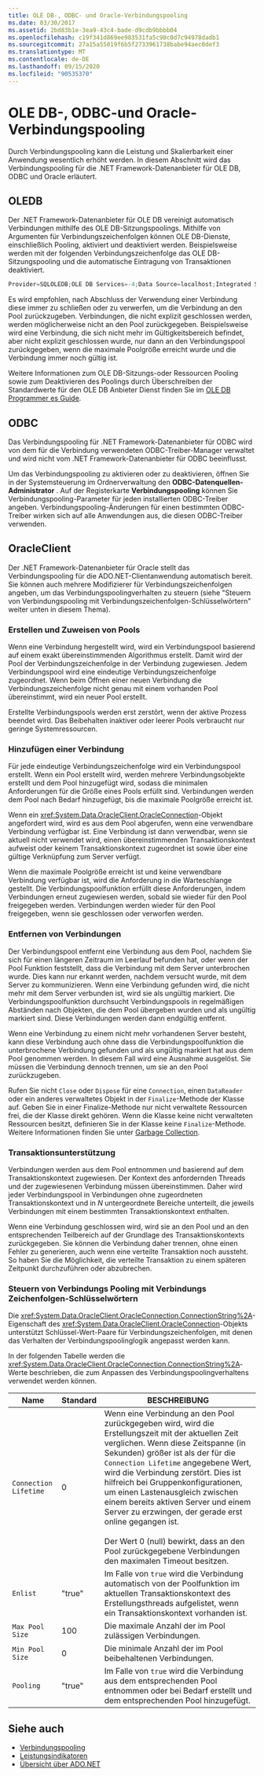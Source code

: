 ```yaml
---
title: OLE DB-, ODBC- und Oracle-Verbindungspooling
ms.date: 03/30/2017
ms.assetid: 2bd83b1e-3ea9-43c4-bade-d9cdb9bbbb04
ms.openlocfilehash: c19f341d869ee983531fa5c90c0d7c94978dadb1
ms.sourcegitcommit: 27a15a55019f6b5f2733961738babe94aec0def3
ms.translationtype: MT
ms.contentlocale: de-DE
ms.lasthandoff: 09/15/2020
ms.locfileid: "90535370"
---
```

# <a name="ole-db-odbc-and-oracle-connection-pooling"></a>OLE DB-, ODBC-und Oracle-Verbindungspooling

Durch Verbindungspooling kann die Leistung und Skalierbarkeit einer Anwendung wesentlich erhöht werden. In diesem Abschnitt wird das Verbindungspooling für die .NET Framework-Datenanbieter für OLE DB, ODBC und Oracle erläutert.

## <a name="oledb"></a>OLEDB

Der .NET Framework-Datenanbieter für OLE DB vereinigt automatisch Verbindungen mithilfe des OLE DB-Sitzungspoolings. Mithilfe von Argumenten für Verbindungszeichenfolgen können OLE DB-Dienste, einschließlich Pooling, aktiviert und deaktiviert werden. Beispielsweise werden mit der folgenden Verbindungszeichenfolge das OLE DB-Sitzungspooling und die automatische Eintragung von Transaktionen deaktiviert.

```csharp
Provider=SQLOLEDB;OLE DB Services=-4;Data Source=localhost;Integrated Security=SSPI;
```

 Es wird empfohlen, nach Abschluss der Verwendung einer Verbindung diese immer zu schließen oder zu verwerfen, um die Verbindung an den Pool zurückzugeben. Verbindungen, die nicht explizit geschlossen werden, werden möglicherweise nicht an den Pool zurückgegeben. Beispielsweise wird eine Verbindung, die sich nicht mehr im Gültigkeitsbereich befindet, aber nicht explizit geschlossen wurde, nur dann an den Verbindungspool zurückgegeben, wenn die maximale Poolgröße erreicht wurde und die Verbindung immer noch gültig ist.

 Weitere Informationen zum OLE DB-Sitzungs-oder Ressourcen Pooling sowie zum Deaktivieren des Poolings durch Überschreiben der Standardwerte für den OLE DB Anbieter Dienst finden Sie im [OLE DB Programmer es Guide](/previous-versions/windows/desktop/ms713643(v=vs.85)).

## <a name="odbc"></a>ODBC
 Das Verbindungspooling für .NET Framework-Datenanbieter für ODBC wird von dem für die Verbindung verwendeten ODBC-Treiber-Manager verwaltet und wird nicht vom .NET Framework-Datenanbieter für ODBC beeinflusst.

 Um das Verbindungspooling zu aktivieren oder zu deaktivieren, öffnen Sie in der Systemsteuerung im Ordnerverwaltung den **ODBC-Datenquellen-Administrator** . Auf der Registerkarte **Verbindungspooling** können Sie Verbindungspooling-Parameter für jeden installierten ODBC-Treiber angeben. Verbindungspooling-Änderungen für einen bestimmten ODBC-Treiber wirken sich auf alle Anwendungen aus, die diesen ODBC-Treiber verwenden.

## <a name="oracleclient"></a>OracleClient
 Der .NET Framework-Datenanbieter für Oracle stellt das Verbindungspooling für die ADO.NET-Clientanwendung automatisch bereit. Sie können auch mehrere Modifizierer für Verbindungszeichenfolgen angeben, um das Verbindungspoolingverhalten zu steuern (siehe "Steuern von Verbindungspooling mit Verbindungszeichenfolgen-Schlüsselwörtern" weiter unten in diesem Thema).

### <a name="create-and-assign-pools"></a>Erstellen und Zuweisen von Pools
 Wenn eine Verbindung hergestellt wird, wird ein Verbindungspool basierend auf einem exakt übereinstimmenden Algorithmus erstellt. Damit wird der Pool der Verbindungszeichenfolge in der Verbindung zugewiesen. Jedem Verbindungspool wird eine eindeutige Verbindungszeichenfolge zugeordnet. Wenn beim Öffnen einer neuen Verbindung die Verbindungszeichenfolge nicht genau mit einem vorhanden Pool übereinstimmt, wird ein neuer Pool erstellt.

 Erstellte Verbindungspools werden erst zerstört, wenn der aktive Prozess beendet wird. Das Beibehalten inaktiver oder leerer Pools verbraucht nur geringe Systemressourcen.

### <a name="connection-addition"></a>Hinzufügen einer Verbindung
 Für jede eindeutige Verbindungszeichenfolge wird ein Verbindungspool erstellt. Wenn ein Pool erstellt wird, werden mehrere Verbindungsobjekte erstellt und dem Pool hinzugefügt wird, sodass die minimalen Anforderungen für die Größe eines Pools erfüllt sind. Verbindungen werden dem Pool nach Bedarf hinzugefügt, bis die maximale Poolgröße erreicht ist.

 Wenn ein <xref:System.Data.OracleClient.OracleConnection>-Objekt angefordert wird, wird es aus dem Pool abgerufen, wenn eine verwendbare Verbindung verfügbar ist. Eine Verbindung ist dann verwendbar, wenn sie aktuell nicht verwendet wird, einen übereinstimmenden Transaktionskontext aufweist oder keinem Transaktionskontext zugeordnet ist sowie über eine gültige Verknüpfung zum Server verfügt.

 Wenn die maximale Poolgröße erreicht ist und keine verwendbare Verbindung verfügbar ist, wird die Anforderung in die Warteschlange gestellt. Die Verbindungspoolfunktion erfüllt diese Anforderungen, indem Verbindungen erneut zugewiesen werden, sobald sie wieder für den Pool freigegeben werden. Verbindungen werden wieder für den Pool freigegeben, wenn sie geschlossen oder verworfen werden.

### <a name="connection-removal"></a>Entfernen von Verbindungen
 Der Verbindungspool entfernt eine Verbindung aus dem Pool, nachdem Sie sich für einen längeren Zeitraum im Leerlauf befunden hat, oder wenn der Pool Funktion feststellt, dass die Verbindung mit dem Server unterbrochen wurde. Dies kann nur erkannt werden, nachdem versucht wurde, mit dem Server zu kommunizieren. Wenn eine Verbindung gefunden wird, die nicht mehr mit dem Server verbunden ist, wird sie als ungültig markiert. Die Verbindungspoolfunktion durchsucht Verbindungspools in regelmäßigen Abständen nach Objekten, die dem Pool übergeben wurden und als ungültig markiert sind. Diese Verbindungen werden dann endgültig entfernt.

 Wenn eine Verbindung zu einem nicht mehr vorhandenen Server besteht, kann diese Verbindung auch ohne dass die Verbindungspoolfunktion die unterbrochene Verbindung gefunden und als ungültig markiert hat aus dem Pool genommen werden. In diesem Fall wird eine Ausnahme ausgelöst. Sie müssen die Verbindung dennoch trennen, um sie an den Pool zurückzugeben.

 Rufen Sie nicht `Close` oder `Dispose` für eine `Connection`, einen `DataReader` oder ein anderes verwaltetes Objekt in der `Finalize`-Methode der Klasse auf. Geben Sie in einer Finalize-Methode nur nicht verwaltete Ressourcen frei, die der Klasse direkt gehören. Wenn die Klasse keine nicht verwalteten Ressourcen besitzt, definieren Sie in der Klasse keine `Finalize`-Methode. Weitere Informationen finden Sie unter [Garbage Collection](../../../standard/garbage-collection/index.md).

### <a name="transaction-support"></a>Transaktionsunterstützung
 Verbindungen werden aus dem Pool entnommen und basierend auf dem Transaktionskontext zugewiesen. Der Kontext des anfordernden Threads und der zugewiesenen Verbindung müssen übereinstimmen. Daher wird jeder Verbindungspool in Verbindungen ohne zugeordneten Transaktionskontext und in *N* untergeordnete Bereiche unterteilt, die jeweils Verbindungen mit einem bestimmten Transaktionskontext enthalten.

 Wenn eine Verbindung geschlossen wird, wird sie an den Pool und an den entsprechenden Teilbereich auf der Grundlage des Transaktionskontexts zurückgegeben. Sie können die Verbindung daher trennen, ohne einen Fehler zu generieren, auch wenn eine verteilte Transaktion noch aussteht. So haben Sie die Möglichkeit, die verteilte Transaktion zu einem späteren Zeitpunkt durchzuführen oder abzubrechen.

### <a name="control-connection-pooling-with-connection-string-keywords"></a>Steuern von Verbindungs Pooling mit Verbindungs Zeichenfolgen-Schlüsselwörtern
 Die <xref:System.Data.OracleClient.OracleConnection.ConnectionString%2A>-Eigenschaft des <xref:System.Data.OracleClient.OracleConnection>-Objekts unterstützt Schlüssel-Wert-Paare für Verbindungszeichenfolgen, mit denen das Verhalten der Verbindungspoolinglogik angepasst werden kann.

 In der folgenden Tabelle werden die <xref:System.Data.OracleClient.OracleConnection.ConnectionString%2A>-Werte beschrieben, die zum Anpassen des Verbindungspoolingverhaltens verwendet werden können.

|Name|Standard|BESCHREIBUNG|
|----------|-------------|-----------------|
|`Connection Lifetime`|0|Wenn eine Verbindung an den Pool zurückgegeben wird, wird die Erstellungszeit mit der aktuellen Zeit verglichen. Wenn diese Zeitspanne (in Sekunden) größer ist als der für die `Connection Lifetime` angegebene Wert, wird die Verbindung zerstört. Dies ist hilfreich bei Gruppenkonfigurationen, um einen Lastenausgleich zwischen einem bereits aktiven Server und einem Server zu erzwingen, der gerade erst online gegangen ist.<br /><br /> Der Wert 0 (null) bewirkt, dass an den Pool zurückgegebene Verbindungen den maximalen Timeout besitzen.|
|`Enlist`|"true"|Im Falle von `true` wird die Verbindung automatisch von der Poolfunktion im aktuellen Transaktionskontext des Erstellungsthreads aufgelistet, wenn ein Transaktionskontext vorhanden ist.|
|`Max Pool Size`|100|Die maximale Anzahl der im Pool zulässigen Verbindungen.|
|`Min Pool Size`|0|Die minimale Anzahl der im Pool beibehaltenen Verbindungen.|
|`Pooling`|"true"|Im Falle von `true` wird die Verbindung aus dem entsprechenden Pool entnommen oder bei Bedarf erstellt und dem entsprechenden Pool hinzugefügt.|

## <a name="see-also"></a>Siehe auch

- [Verbindungspooling](connection-pooling.md)
- [Leistungsindikatoren](performance-counters.md)
- [Übersicht über ADO.NET](ado-net-overview.md)
